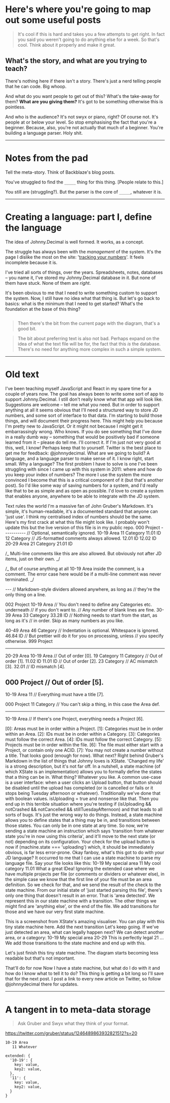 # Here's where you're going to map out some useful posts

> It's cool if this is hard and takes you a few attempts to get right. In fact you said you weren't going to do anything else for a week. So that's cool. Think about it properly and make it great.

## What's the story, and what are you trying to teach?

There's nothing here if there isn't a story. There's just a nerd telling people that he can code. Big whoop.

And what do you want people to get out of this? What's the take-away for them? **What are you giving them?** It's got to be something otherwise this is pointless.

And who is the audience? It's not swyx or piano, right? Of course not. It's people at or below your level. So stop emphasising the fact that you're a beginner. Because, also, you're not actually that much of a beginner. You're building a language parser. Holy shit.

---

# Notes from the pad

Tell the meta-story. Think of Backblaze's blog posts.

You've struggled to find the `_____` thing for this thing. [People relate to this.]

You still are (struggling?). But the parser is the core of `_____`, whatever it is.

---

# Creating a language: part I, define the language

The idea of Johnny.Decimal is well formed. It works, as a concept.

The struggle has always been with the _management_ of the system. It's the page I dislike the most on the site: '[tracking your numbers](https://johnnydecimal.com/concepts/tracking-your-numbers/)'. It feels incomplete because it is.

I've tried all sorts of things, over the years. Spreadsheets, notes, databases – you name it, I've stored my Johnny.Decimal database in it. But none of them have stuck. None of them are _right_.

It's been obvious to me that I need to write something custom to support the system. Now, I still have no idea what that thing is. But let's go back to basics: what is the minimum that I need to get started? What's the foundation at the base of this thing?

<image>

> Then there's the bit from the current page with the diagram, that's a good bit.

> The bit about preferring text is also not bad. Perhaps expand on the idea of what the text file will be for, the fact that this _is_ the database. There's no need for anything more complex in such a simple system.

---

# Old text

I've been teaching myself JavaScript and React in my spare time for a couple of years now. The goal has always been to write some sort of app to support Johnny.Decimal.
I still don't really know what that app will look like. Suggestions are welcome – tell me what you need. But in order to support anything at all it seems obvious that I'll need a structured way to store JD numbers, and some sort of interface to that data.
I'm starting to build those things, and will document their progress here. This might help you because I'm pretty new to JavaScript. Or it might not because I might get it embarrassingly wrong. Who knows.
If you do see something that I've done in a really dumb way – something that would be positively bad if someone learned from it – please do tell me. I'll correct it.
If I'm just not very good at this, well, I know! Perhaps keep that to yourself.
Twitter is the best place to get me for feedback: @johnnydecimal.
What are we going to build?
A language, and a language parser to make sense of it. I know right, start small.
Why a language? The first problem I have to solve is one I've been struggling with since I came up with this system in 2011: where and how do you keep your index of numbers? The more I use the system the more convinced I become that this is a critical component of it (but that's another post).
So I'd like some way of saving numbers for a system, and I'd really like that to be as simple and as open as possible. I'd love to create a system that enables anyone, anywhere to be able to integrate with the JD system.

Text rules the world
I'm a massive fan of John Gruber's Markdown. It's simple, it's human-readable, it's a documented standard that anyone can 'just use'. I think my centralised index of numbers should be the same.
Here's my first crack at what this file might look like. I probably won't update this but the live version of this file is in my public repo.
000 Project
----------- // Optional, semantically ignored.
10-19 Area
11 Category
11.01 ID
12 Category // JS-formatted comments always allowed.
12.01 ID
12.02 ID
20-29 Area
21 Category
21.01 ID

/_ Multi-line comments like this are also allowed.
But obviously not after JD items, just on their own. _/

/_ But of course anything at all
10-19 Area
inside the comment, is a comment.
The error case here would be if a multi-line comment was never terminated.
_/

--- // Markdown-style dividers allowed anywhere, as long as
// they're the only thing on a line.

002 Project
10-19 Area
// You don't need to define any Categories etc. underneath
// if you don't want to.
// Any number of blank lines are fine.
30-39 Area
33 Category
33.28 ID // Nothing needs to start from the start, as long as it's
// in order. Skip as many numbers as you like.

40-49 Area
46 Category // Indentation is optional. Whitespace is ignored.
46.84 ID // But prettier will do it for you on processing, unless
// you specify otherwise.
999 Project

---

20-29 Area
10-19 Area // Out of order [0].
19 Category
11 Category // Out of order [1].
11.02 ID
11.01 ID // Out of order [2].
23 Category // AC mismatch [3].
32.01 // ID mismatch [4].

## 000 Project // Out of order [5].

10-19 Area
11 // Everything must have a title [7].

000 Project
11 Category // You can't skip a thing, in this case the Area def.

---

10-19 Area // If there's one Project, everything needs a Project [6].

[0]: Areas must be in order within a Project.
[1]: Categories must be in order within an Area.
[2]: IDs must be in order within a Category.
[3]: Categories must follow the correct Area.
[4]: IDs must follow the correct Category.
[5]: Projects must be in order within the file.
[6]: The file must either start with a Project, or contain only one ACID.
[7]: You may not create a number without a title.
That looks good (enough for now). What next?
Right behind Gruber's Markdown in the list of things that Johnny loves is XState. 'Changed my life' is a strong description, but it's not far off.
In a nutshell, a state machine (of which XState is an implementation) allows you to formally define the states that a thing can be in. What thing? Whatever you like. A common use-case is a user interface: when a user clicks an Upload button, that button should be disabled until the upload has completed (or is cancelled or fails or it stops being Tuesday afternoon or whatever).
Traditionally we've done that with boolean values. isUploading = true and nonsense like that. Then you end up in this terrible situation where you're testing if (isUploading && notCrashed && notCancelled && stillTuesdayAfternoon) and that leads to all sorts of bugs. It's just the wrong way to do things.
Instead, a state machine allows you to define states that a thing may be in, and transitions between those states. You can only be in one state at any time. So now, we're sending a state machine an instruction which says 'transition from whatever state you're in now using this criteria', and it'll move to the next state (or not) depending on its configuration.
Your check for the upload button is now if (machine.state === 'uploading') which, it should be immediately obvious, is far less error-prone.
Okay fanboy, what's this got to do with your JD language?
It occurred to me that I can use a state machine to parse my language file.
Say your file looks like this:
10-19 My special area
11 My cool category
11.01 What a great IDea!
Ignoring the extended case where we have multiple projects per file (or comments or dividers or whatever else), in the simple case we know that the first line of your file must be an area definition. So we check for that, and we send the result of the check to the state machine.
From our initial state of 'just started parsing this file', there's only one thing that doesn't result in an error. That is 'area detected'. We represent this in our state machine with a transition.
The other things we might find are 'anything else', or the end of the file. We add transitions for those and we have our very first state machine.

This is a screenshot from XState's amazing visualiser. You can play with this tiny state machine here.
Add the next transition
Let's keep going. If we've just detected an area, what can legally happen next? We can detect another area, or a category:
10-19 My special area
20-29 This is perfectly legal
21 ...
We add those transitions to the state machine and end up with this.

Let's just finish this tiny state machine. The diagram starts becoming less readable but that's not important.

That'll do for now
Now I have a state machine, but what do I do with it and how do I know what to tell it to do? This thing is getting a bit long so I'll save that for the next post.
I post a link to every new article on Twitter, so follow @johnnydecimal there for updates.

---

# A tangent in to meta-data storage

> Ask Gruber and Swyx what they think of your format.

https://twitter.com/gruber/status/1246489863932821512?s=20

```
10-19 Area
   11 Whatever

extended: {
  '10-19': {
    key: value,
    key2: value,
  },
  '11': {
    key: value,
    key2: value,
  }
}
```
